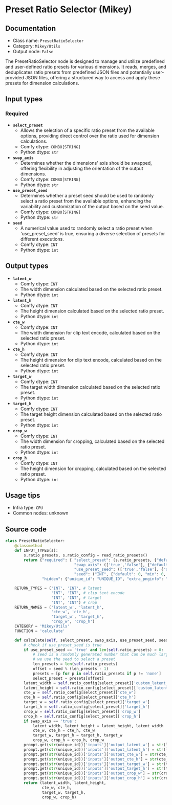 # Preset Ratio Selector (Mikey)
## Documentation
- Class name: `PresetRatioSelector`
- Category: `Mikey/Utils`
- Output node: `False`

The PresetRatioSelector node is designed to manage and utilize predefined and user-defined ratio presets for various dimensions. It reads, merges, and deduplicates ratio presets from predefined JSON files and potentially user-provided JSON files, offering a structured way to access and apply these presets for dimension calculations.
## Input types
### Required
- **`select_preset`**
    - Allows the selection of a specific ratio preset from the available options, providing direct control over the ratio used for dimension calculations.
    - Comfy dtype: `COMBO[STRING]`
    - Python dtype: `str`
- **`swap_axis`**
    - Determines whether the dimensions' axis should be swapped, offering flexibility in adjusting the orientation of the output dimensions.
    - Comfy dtype: `COMBO[STRING]`
    - Python dtype: `str`
- **`use_preset_seed`**
    - Determines whether a preset seed should be used to randomly select a ratio preset from the available options, enhancing the variability and customization of the output based on the seed value.
    - Comfy dtype: `COMBO[STRING]`
    - Python dtype: `str`
- **`seed`**
    - A numerical value used to randomly select a ratio preset when 'use_preset_seed' is true, ensuring a diverse selection of presets for different executions.
    - Comfy dtype: `INT`
    - Python dtype: `int`
## Output types
- **`latent_w`**
    - Comfy dtype: `INT`
    - The width dimension calculated based on the selected ratio preset.
    - Python dtype: `int`
- **`latent_h`**
    - Comfy dtype: `INT`
    - The height dimension calculated based on the selected ratio preset.
    - Python dtype: `int`
- **`cte_w`**
    - Comfy dtype: `INT`
    - The width dimension for clip text encode, calculated based on the selected ratio preset.
    - Python dtype: `int`
- **`cte_h`**
    - Comfy dtype: `INT`
    - The height dimension for clip text encode, calculated based on the selected ratio preset.
    - Python dtype: `int`
- **`target_w`**
    - Comfy dtype: `INT`
    - The target width dimension calculated based on the selected ratio preset.
    - Python dtype: `int`
- **`target_h`**
    - Comfy dtype: `INT`
    - The target height dimension calculated based on the selected ratio preset.
    - Python dtype: `int`
- **`crop_w`**
    - Comfy dtype: `INT`
    - The width dimension for cropping, calculated based on the selected ratio preset.
    - Python dtype: `int`
- **`crop_h`**
    - Comfy dtype: `INT`
    - The height dimension for cropping, calculated based on the selected ratio preset.
    - Python dtype: `int`
## Usage tips
- Infra type: `CPU`
- Common nodes: unknown


## Source code
```python
class PresetRatioSelector:
    @classmethod
    def INPUT_TYPES(s):
        s.ratio_presets, s.ratio_config = read_ratio_presets()
        return {"required": { "select_preset": (s.ratio_presets, {"default": "none"}),
                              "swap_axis": (['true','false'], {"default": 'false'}),
                              "use_preset_seed": (['true','false'], {"default": 'false'}),
                              "seed": ("INT", {"default": 0, "min": 0, "max": 0xffffffffffffffff})},
                "hidden": {"unique_id": "UNIQUE_ID", "extra_pnginfo": "EXTRA_PNGINFO", "prompt": "PROMPT"}}

    RETURN_TYPES = ('INT', 'INT', # latent
                    'INT', 'INT', # clip text encode
                    'INT', 'INT', # target
                    'INT', 'INT') # crop
    RETURN_NAMES = ('latent_w', 'latent_h',
                    'cte_w', 'cte_h',
                    'target_w', 'target_h',
                    'crop_w', 'crop_h')
    CATEGORY = 'Mikey/Utils'
    FUNCTION = 'calculate'

    def calculate(self, select_preset, swap_axis, use_preset_seed, seed, unique_id=None, extra_pnginfo=None, prompt=None):
        # check if use_preset_seed is true
        if use_preset_seed == 'true' and len(self.ratio_presets) > 0:
            # seed is a randomly generated number that can be much larger than the number of presets
            # we use the seed to select a preset
            len_presets = len(self.ratio_presets)
            offset = seed % (len_presets - 1)
            presets = [p for p in self.ratio_presets if p != 'none']
            select_preset = presets[offset]
        latent_width = self.ratio_config[select_preset]['custom_latent_w']
        latent_height = self.ratio_config[select_preset]['custom_latent_h']
        cte_w = self.ratio_config[select_preset]['cte_w']
        cte_h = self.ratio_config[select_preset]['cte_h']
        target_w = self.ratio_config[select_preset]['target_w']
        target_h = self.ratio_config[select_preset]['target_h']
        crop_w = self.ratio_config[select_preset]['crop_w']
        crop_h = self.ratio_config[select_preset]['crop_h']
        if swap_axis == 'true':
            latent_width, latent_height = latent_height, latent_width
            cte_w, cte_h = cte_h, cte_w
            target_w, target_h = target_h, target_w
            crop_w, crop_h = crop_h, crop_w
        prompt.get(str(unique_id))['inputs']['output_latent_w'] = str(latent_width)
        prompt.get(str(unique_id))['inputs']['output_latent_h'] = str(latent_height)
        prompt.get(str(unique_id))['inputs']['output_cte_w'] = str(cte_w)
        prompt.get(str(unique_id))['inputs']['output_cte_h'] = str(cte_h)
        prompt.get(str(unique_id))['inputs']['output_target_w'] = str(target_w)
        prompt.get(str(unique_id))['inputs']['output_target_h'] = str(target_h)
        prompt.get(str(unique_id))['inputs']['output_crop_w'] = str(crop_w)
        prompt.get(str(unique_id))['inputs']['output_crop_h'] = str(crop_h)
        return (latent_width, latent_height,
                cte_w, cte_h,
                target_w, target_h,
                crop_w, crop_h)

```

